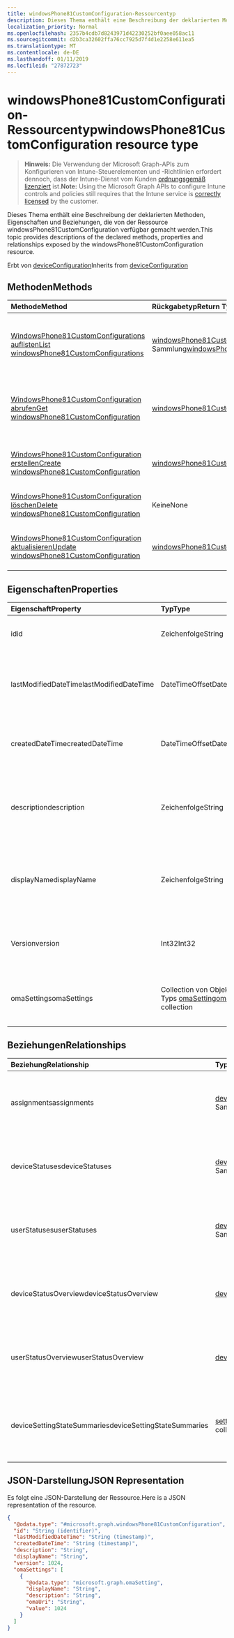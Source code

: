 ```yaml
---
title: windowsPhone81CustomConfiguration-Ressourcentyp
description: Dieses Thema enthält eine Beschreibung der deklarierten Methoden, Eigenschaften und Beziehungen, die von der Ressource windowsPhone81CustomConfiguration verfügbar gemacht werden.
localization_priority: Normal
ms.openlocfilehash: 2357b4cdb7d8243971d42230252bf0aee058ac11
ms.sourcegitcommit: d2b3ca32602ffa76cc7925d7f4d1e2258e611ea5
ms.translationtype: MT
ms.contentlocale: de-DE
ms.lasthandoff: 01/11/2019
ms.locfileid: "27872723"
---
```

# <a name="windowsphone81customconfiguration-resource-type"></a><span data-ttu-id="8b3d3-103">windowsPhone81CustomConfiguration-Ressourcentyp</span><span class="sxs-lookup"><span data-stu-id="8b3d3-103">windowsPhone81CustomConfiguration resource type</span></span>

> <span data-ttu-id="8b3d3-104">**Hinweis:** Die Verwendung der Microsoft Graph-APIs zum Konfigurieren von Intune-Steuerelementen und -Richtlinien erfordert dennoch, dass der Intune-Dienst vom Kunden [ordnungsgemäß lizenziert](https://go.microsoft.com/fwlink/?linkid=839381) ist.</span><span class="sxs-lookup"><span data-stu-id="8b3d3-104">**Note:** Using the Microsoft Graph APIs to configure Intune controls and policies still requires that the Intune service is [correctly licensed](https://go.microsoft.com/fwlink/?linkid=839381) by the customer.</span></span>

<span data-ttu-id="8b3d3-105">Dieses Thema enthält eine Beschreibung der deklarierten Methoden, Eigenschaften und Beziehungen, die von der Ressource windowsPhone81CustomConfiguration verfügbar gemacht werden.</span><span class="sxs-lookup"><span data-stu-id="8b3d3-105">This topic provides descriptions of the declared methods, properties and relationships exposed by the windowsPhone81CustomConfiguration resource.</span></span>

<span data-ttu-id="8b3d3-106">Erbt von [deviceConfiguration](../resources/intune-deviceconfig-deviceconfiguration.md)</span><span class="sxs-lookup"><span data-stu-id="8b3d3-106">Inherits from [deviceConfiguration](../resources/intune-deviceconfig-deviceconfiguration.md)</span></span>

## <a name="methods"></a><span data-ttu-id="8b3d3-107">Methoden</span><span class="sxs-lookup"><span data-stu-id="8b3d3-107">Methods</span></span>
|<span data-ttu-id="8b3d3-108">Methode</span><span class="sxs-lookup"><span data-stu-id="8b3d3-108">Method</span></span>|<span data-ttu-id="8b3d3-109">Rückgabetyp</span><span class="sxs-lookup"><span data-stu-id="8b3d3-109">Return Type</span></span>|<span data-ttu-id="8b3d3-110">Beschreibung</span><span class="sxs-lookup"><span data-stu-id="8b3d3-110">Description</span></span>|
|:---|:---|:---|
|[<span data-ttu-id="8b3d3-111">WindowsPhone81CustomConfigurations auflisten</span><span class="sxs-lookup"><span data-stu-id="8b3d3-111">List windowsPhone81CustomConfigurations</span></span>](../api/intune-deviceconfig-windowsphone81customconfiguration-list.md)|<span data-ttu-id="8b3d3-112">[windowsPhone81CustomConfiguration](../resources/intune-deviceconfig-windowsphone81customconfiguration.md)-Sammlung</span><span class="sxs-lookup"><span data-stu-id="8b3d3-112">[windowsPhone81CustomConfiguration](../resources/intune-deviceconfig-windowsphone81customconfiguration.md) collection</span></span>|<span data-ttu-id="8b3d3-113">Auflisten von Eigenschaften und Beziehungen der [windowsPhone81CustomConfiguration](../resources/intune-deviceconfig-windowsphone81customconfiguration.md)-Objekte.</span><span class="sxs-lookup"><span data-stu-id="8b3d3-113">List properties and relationships of the [windowsPhone81CustomConfiguration](../resources/intune-deviceconfig-windowsphone81customconfiguration.md) objects.</span></span>|
|[<span data-ttu-id="8b3d3-114">WindowsPhone81CustomConfiguration abrufen</span><span class="sxs-lookup"><span data-stu-id="8b3d3-114">Get windowsPhone81CustomConfiguration</span></span>](../api/intune-deviceconfig-windowsphone81customconfiguration-get.md)|[<span data-ttu-id="8b3d3-115">windowsPhone81CustomConfiguration</span><span class="sxs-lookup"><span data-stu-id="8b3d3-115">windowsPhone81CustomConfiguration</span></span>](../resources/intune-deviceconfig-windowsphone81customconfiguration.md)|<span data-ttu-id="8b3d3-116">Lesen von Eigenschaften und Beziehungen des [windowsPhone81CustomConfiguration](../resources/intune-deviceconfig-windowsphone81customconfiguration.md)-Objekts.</span><span class="sxs-lookup"><span data-stu-id="8b3d3-116">Read properties and relationships of the [windowsPhone81CustomConfiguration](../resources/intune-deviceconfig-windowsphone81customconfiguration.md) object.</span></span>|
|[<span data-ttu-id="8b3d3-117">WindowsPhone81CustomConfiguration erstellen</span><span class="sxs-lookup"><span data-stu-id="8b3d3-117">Create windowsPhone81CustomConfiguration</span></span>](../api/intune-deviceconfig-windowsphone81customconfiguration-create.md)|[<span data-ttu-id="8b3d3-118">windowsPhone81CustomConfiguration</span><span class="sxs-lookup"><span data-stu-id="8b3d3-118">windowsPhone81CustomConfiguration</span></span>](../resources/intune-deviceconfig-windowsphone81customconfiguration.md)|<span data-ttu-id="8b3d3-119">Erstellen eines neuen [windowsPhone81CustomConfiguration](../resources/intune-deviceconfig-windowsphone81customconfiguration.md)-Objekts.</span><span class="sxs-lookup"><span data-stu-id="8b3d3-119">Create a new [windowsPhone81CustomConfiguration](../resources/intune-deviceconfig-windowsphone81customconfiguration.md) object.</span></span>|
|[<span data-ttu-id="8b3d3-120">WindowsPhone81CustomConfiguration löschen</span><span class="sxs-lookup"><span data-stu-id="8b3d3-120">Delete windowsPhone81CustomConfiguration</span></span>](../api/intune-deviceconfig-windowsphone81customconfiguration-delete.md)|<span data-ttu-id="8b3d3-121">Keine</span><span class="sxs-lookup"><span data-stu-id="8b3d3-121">None</span></span>|<span data-ttu-id="8b3d3-122">Löscht ein [WindowsPhone81CustomConfiguration](../resources/intune-deviceconfig-windowsphone81customconfiguration.md)-Objekt.</span><span class="sxs-lookup"><span data-stu-id="8b3d3-122">Deletes a [windowsPhone81CustomConfiguration](../resources/intune-deviceconfig-windowsphone81customconfiguration.md).</span></span>|
|[<span data-ttu-id="8b3d3-123">WindowsPhone81CustomConfiguration aktualisieren</span><span class="sxs-lookup"><span data-stu-id="8b3d3-123">Update windowsPhone81CustomConfiguration</span></span>](../api/intune-deviceconfig-windowsphone81customconfiguration-update.md)|[<span data-ttu-id="8b3d3-124">windowsPhone81CustomConfiguration</span><span class="sxs-lookup"><span data-stu-id="8b3d3-124">windowsPhone81CustomConfiguration</span></span>](../resources/intune-deviceconfig-windowsphone81customconfiguration.md)|<span data-ttu-id="8b3d3-125">Aktualisieren der Eigenschaften eines [windowsPhone81CustomConfiguration](../resources/intune-deviceconfig-windowsphone81customconfiguration.md)-Objekts.</span><span class="sxs-lookup"><span data-stu-id="8b3d3-125">Update the properties of a [windowsPhone81CustomConfiguration](../resources/intune-deviceconfig-windowsphone81customconfiguration.md) object.</span></span>|

## <a name="properties"></a><span data-ttu-id="8b3d3-126">Eigenschaften</span><span class="sxs-lookup"><span data-stu-id="8b3d3-126">Properties</span></span>
|<span data-ttu-id="8b3d3-127">Eigenschaft</span><span class="sxs-lookup"><span data-stu-id="8b3d3-127">Property</span></span>|<span data-ttu-id="8b3d3-128">Typ</span><span class="sxs-lookup"><span data-stu-id="8b3d3-128">Type</span></span>|<span data-ttu-id="8b3d3-129">Beschreibung</span><span class="sxs-lookup"><span data-stu-id="8b3d3-129">Description</span></span>|
|:---|:---|:---|
|<span data-ttu-id="8b3d3-130">id</span><span class="sxs-lookup"><span data-stu-id="8b3d3-130">id</span></span>|<span data-ttu-id="8b3d3-131">Zeichenfolge</span><span class="sxs-lookup"><span data-stu-id="8b3d3-131">String</span></span>|<span data-ttu-id="8b3d3-132">Schlüssel der Entität</span><span class="sxs-lookup"><span data-stu-id="8b3d3-132">Key of the entity.</span></span> <span data-ttu-id="8b3d3-133">Geerbt von [deviceConfiguration](../resources/intune-deviceconfig-deviceconfiguration.md).</span><span class="sxs-lookup"><span data-stu-id="8b3d3-133">Inherited from [deviceConfiguration](../resources/intune-deviceconfig-deviceconfiguration.md)</span></span>|
|<span data-ttu-id="8b3d3-134">lastModifiedDateTime</span><span class="sxs-lookup"><span data-stu-id="8b3d3-134">lastModifiedDateTime</span></span>|<span data-ttu-id="8b3d3-135">DateTimeOffset</span><span class="sxs-lookup"><span data-stu-id="8b3d3-135">DateTimeOffset</span></span>|<span data-ttu-id="8b3d3-136">Datum und Uhrzeit der letzten Änderung des Objekts.</span><span class="sxs-lookup"><span data-stu-id="8b3d3-136">DateTime the object was last modified.</span></span> <span data-ttu-id="8b3d3-137">Geerbt von [deviceConfiguration](../resources/intune-deviceconfig-deviceconfiguration.md).</span><span class="sxs-lookup"><span data-stu-id="8b3d3-137">Inherited from [deviceConfiguration](../resources/intune-deviceconfig-deviceconfiguration.md)</span></span>|
|<span data-ttu-id="8b3d3-138">createdDateTime</span><span class="sxs-lookup"><span data-stu-id="8b3d3-138">createdDateTime</span></span>|<span data-ttu-id="8b3d3-139">DateTimeOffset</span><span class="sxs-lookup"><span data-stu-id="8b3d3-139">DateTimeOffset</span></span>|<span data-ttu-id="8b3d3-140">Datum und Uhrzeit der Erstellung des Objekts.</span><span class="sxs-lookup"><span data-stu-id="8b3d3-140">DateTime the object was created.</span></span> <span data-ttu-id="8b3d3-141">Geerbt von [deviceConfiguration](../resources/intune-deviceconfig-deviceconfiguration.md).</span><span class="sxs-lookup"><span data-stu-id="8b3d3-141">Inherited from [deviceConfiguration](../resources/intune-deviceconfig-deviceconfiguration.md)</span></span>|
|<span data-ttu-id="8b3d3-142">description</span><span class="sxs-lookup"><span data-stu-id="8b3d3-142">description</span></span>|<span data-ttu-id="8b3d3-143">Zeichenfolge</span><span class="sxs-lookup"><span data-stu-id="8b3d3-143">String</span></span>|<span data-ttu-id="8b3d3-144">Beschreibung der Gerätekonfiguration (vom Administrator festgelegt).</span><span class="sxs-lookup"><span data-stu-id="8b3d3-144">Admin provided description of the Device Configuration.</span></span> <span data-ttu-id="8b3d3-145">Geerbt von [deviceConfiguration](../resources/intune-deviceconfig-deviceconfiguration.md).</span><span class="sxs-lookup"><span data-stu-id="8b3d3-145">Inherited from [deviceConfiguration](../resources/intune-deviceconfig-deviceconfiguration.md)</span></span>|
|<span data-ttu-id="8b3d3-146">displayName</span><span class="sxs-lookup"><span data-stu-id="8b3d3-146">displayName</span></span>|<span data-ttu-id="8b3d3-147">Zeichenfolge</span><span class="sxs-lookup"><span data-stu-id="8b3d3-147">String</span></span>|<span data-ttu-id="8b3d3-148">Name der Gerätekonfiguration (vom Administrator festgelegt).</span><span class="sxs-lookup"><span data-stu-id="8b3d3-148">Admin provided name of the device configuration.</span></span> <span data-ttu-id="8b3d3-149">Geerbt von [deviceConfiguration](../resources/intune-deviceconfig-deviceconfiguration.md).</span><span class="sxs-lookup"><span data-stu-id="8b3d3-149">Inherited from [deviceConfiguration](../resources/intune-deviceconfig-deviceconfiguration.md)</span></span>|
|<span data-ttu-id="8b3d3-150">Version</span><span class="sxs-lookup"><span data-stu-id="8b3d3-150">version</span></span>|<span data-ttu-id="8b3d3-151">Int32</span><span class="sxs-lookup"><span data-stu-id="8b3d3-151">Int32</span></span>|<span data-ttu-id="8b3d3-152">Version der Gerätekonfiguration.</span><span class="sxs-lookup"><span data-stu-id="8b3d3-152">Version of the device configuration.</span></span> <span data-ttu-id="8b3d3-153">Geerbt von [deviceConfiguration](../resources/intune-deviceconfig-deviceconfiguration.md).</span><span class="sxs-lookup"><span data-stu-id="8b3d3-153">Inherited from [deviceConfiguration](../resources/intune-deviceconfig-deviceconfiguration.md)</span></span>|
|<span data-ttu-id="8b3d3-154">omaSettings</span><span class="sxs-lookup"><span data-stu-id="8b3d3-154">omaSettings</span></span>|<span data-ttu-id="8b3d3-155">Collection von Objekten des Typs [omaSetting](../resources/intune-deviceconfig-omasetting.md)</span><span class="sxs-lookup"><span data-stu-id="8b3d3-155">[omaSetting](../resources/intune-deviceconfig-omasetting.md) collection</span></span>|<span data-ttu-id="8b3d3-156">OMA-Einstellungen.</span><span class="sxs-lookup"><span data-stu-id="8b3d3-156">OMA settings.</span></span> <span data-ttu-id="8b3d3-157">Diese Sammlung kann bis zu 1000 Elemente enthalten.</span><span class="sxs-lookup"><span data-stu-id="8b3d3-157">This collection can contain a maximum of 1000 elements.</span></span>|

## <a name="relationships"></a><span data-ttu-id="8b3d3-158">Beziehungen</span><span class="sxs-lookup"><span data-stu-id="8b3d3-158">Relationships</span></span>
|<span data-ttu-id="8b3d3-159">Beziehung</span><span class="sxs-lookup"><span data-stu-id="8b3d3-159">Relationship</span></span>|<span data-ttu-id="8b3d3-160">Typ</span><span class="sxs-lookup"><span data-stu-id="8b3d3-160">Type</span></span>|<span data-ttu-id="8b3d3-161">Beschreibung</span><span class="sxs-lookup"><span data-stu-id="8b3d3-161">Description</span></span>|
|:---|:---|:---|
|<span data-ttu-id="8b3d3-162">assignments</span><span class="sxs-lookup"><span data-stu-id="8b3d3-162">assignments</span></span>|<span data-ttu-id="8b3d3-163">[deviceConfigurationAssignment](../resources/intune-deviceconfig-deviceconfigurationassignment.md)-Sammlung</span><span class="sxs-lookup"><span data-stu-id="8b3d3-163">[deviceConfigurationAssignment](../resources/intune-deviceconfig-deviceconfigurationassignment.md) collection</span></span>|<span data-ttu-id="8b3d3-164">Liste der Zuweisungen für das Gerätekonfigurationsprofil.</span><span class="sxs-lookup"><span data-stu-id="8b3d3-164">The list of assignments for the device configuration profile.</span></span> <span data-ttu-id="8b3d3-165">Geerbt von [deviceConfiguration](../resources/intune-deviceconfig-deviceconfiguration.md).</span><span class="sxs-lookup"><span data-stu-id="8b3d3-165">Inherited from [deviceConfiguration](../resources/intune-deviceconfig-deviceconfiguration.md)</span></span>|
|<span data-ttu-id="8b3d3-166">deviceStatuses</span><span class="sxs-lookup"><span data-stu-id="8b3d3-166">deviceStatuses</span></span>|<span data-ttu-id="8b3d3-167">[deviceConfigurationDeviceStatus](../resources/intune-deviceconfig-deviceconfigurationdevicestatus.md)-Sammlung</span><span class="sxs-lookup"><span data-stu-id="8b3d3-167">[deviceConfigurationDeviceStatus](../resources/intune-deviceconfig-deviceconfigurationdevicestatus.md) collection</span></span>|<span data-ttu-id="8b3d3-168">Installationsstatus der Gerätekonfiguration nach Gerät.</span><span class="sxs-lookup"><span data-stu-id="8b3d3-168">Device configuration installation status by device.</span></span> <span data-ttu-id="8b3d3-169">Geerbt von [deviceConfiguration](../resources/intune-deviceconfig-deviceconfiguration.md).</span><span class="sxs-lookup"><span data-stu-id="8b3d3-169">Inherited from [deviceConfiguration](../resources/intune-deviceconfig-deviceconfiguration.md)</span></span>|
|<span data-ttu-id="8b3d3-170">userStatuses</span><span class="sxs-lookup"><span data-stu-id="8b3d3-170">userStatuses</span></span>|<span data-ttu-id="8b3d3-171">[deviceConfigurationUserStatus](../resources/intune-deviceconfig-deviceconfigurationuserstatus.md)-Sammlung</span><span class="sxs-lookup"><span data-stu-id="8b3d3-171">[deviceConfigurationUserStatus](../resources/intune-deviceconfig-deviceconfigurationuserstatus.md) collection</span></span>|<span data-ttu-id="8b3d3-172">Gerät Konfiguration Installationsstatus durch Benutzer.</span><span class="sxs-lookup"><span data-stu-id="8b3d3-172">Device configuration installation status by user.</span></span> <span data-ttu-id="8b3d3-173">Geerbt von [deviceConfiguration](../resources/intune-deviceconfig-deviceconfiguration.md).</span><span class="sxs-lookup"><span data-stu-id="8b3d3-173">Inherited from [deviceConfiguration](../resources/intune-deviceconfig-deviceconfiguration.md)</span></span>|
|<span data-ttu-id="8b3d3-174">deviceStatusOverview</span><span class="sxs-lookup"><span data-stu-id="8b3d3-174">deviceStatusOverview</span></span>|[<span data-ttu-id="8b3d3-175">deviceConfigurationDeviceOverview</span><span class="sxs-lookup"><span data-stu-id="8b3d3-175">deviceConfigurationDeviceOverview</span></span>](../resources/intune-deviceconfig-deviceconfigurationdeviceoverview.md)|<span data-ttu-id="8b3d3-176">Übersicht über den Status der Gerätekonfiguration nach Gerät. Geerbt von [deviceConfiguration](../resources/intune-deviceconfig-deviceconfiguration.md).</span><span class="sxs-lookup"><span data-stu-id="8b3d3-176">Device Configuration devices status overview Inherited from [deviceConfiguration](../resources/intune-deviceconfig-deviceconfiguration.md)</span></span>|
|<span data-ttu-id="8b3d3-177">userStatusOverview</span><span class="sxs-lookup"><span data-stu-id="8b3d3-177">userStatusOverview</span></span>|[<span data-ttu-id="8b3d3-178">deviceConfigurationUserOverview</span><span class="sxs-lookup"><span data-stu-id="8b3d3-178">deviceConfigurationUserOverview</span></span>](../resources/intune-deviceconfig-deviceconfigurationuseroverview.md)|<span data-ttu-id="8b3d3-179">Übersicht über den Status der Gerätekonfiguration nach Benutzer. Geerbt von [deviceConfiguration](../resources/intune-deviceconfig-deviceconfiguration.md).</span><span class="sxs-lookup"><span data-stu-id="8b3d3-179">Device Configuration users status overview Inherited from [deviceConfiguration](../resources/intune-deviceconfig-deviceconfiguration.md)</span></span>|
|<span data-ttu-id="8b3d3-180">deviceSettingStateSummaries</span><span class="sxs-lookup"><span data-stu-id="8b3d3-180">deviceSettingStateSummaries</span></span>|<span data-ttu-id="8b3d3-181"> [settingStateDeviceSummary](../resources/intune-deviceconfig-settingstatedevicesummary.md)-Sammlung</span><span class="sxs-lookup"><span data-stu-id="8b3d3-181">[settingStateDeviceSummary](../resources/intune-deviceconfig-settingstatedevicesummary.md) collection</span></span>|<span data-ttu-id="8b3d3-182">Übersicht über den Einstellungsstatus für die Gerätekonfiguration nach Gerät. Geerbt von [deviceConfiguration](../resources/intune-deviceconfig-deviceconfiguration.md)</span><span class="sxs-lookup"><span data-stu-id="8b3d3-182">Device Configuration Setting State Device Summary Inherited from [deviceConfiguration](../resources/intune-deviceconfig-deviceconfiguration.md)</span></span>|

## <a name="json-representation"></a><span data-ttu-id="8b3d3-183">JSON-Darstellung</span><span class="sxs-lookup"><span data-stu-id="8b3d3-183">JSON Representation</span></span>
<span data-ttu-id="8b3d3-184">Es folgt eine JSON-Darstellung der Ressource.</span><span class="sxs-lookup"><span data-stu-id="8b3d3-184">Here is a JSON representation of the resource.</span></span>
<!-- {
  "blockType": "resource",
  "keyProperty": "id",
  "@odata.type": "microsoft.graph.windowsPhone81CustomConfiguration"
}
-->
``` json
{
  "@odata.type": "#microsoft.graph.windowsPhone81CustomConfiguration",
  "id": "String (identifier)",
  "lastModifiedDateTime": "String (timestamp)",
  "createdDateTime": "String (timestamp)",
  "description": "String",
  "displayName": "String",
  "version": 1024,
  "omaSettings": [
    {
      "@odata.type": "microsoft.graph.omaSetting",
      "displayName": "String",
      "description": "String",
      "omaUri": "String",
      "value": 1024
    }
  ]
}
```




